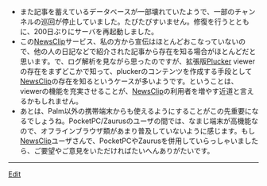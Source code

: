 ---
---
* また記事を蓄えているデータベースが一部壊れていたようで、一部のチャンネルの巡回が停止していました。たびたびすいません。修復を行うとともに、200日ぶりにサーバを再起動しました。
* この[NewsClip](/NewsClip)サービス、私の方から宣伝はほとんどおこなっていないので、他の人の日記などで紹介された記事から存在を知る場合がほとんどだと思います。で、ログ解析を見ながら思ったのですが、拡張版[Plucker](/Plucker) viewerの存在をまずどこかで知って、pluckerのコンテンツを作成する手段として[NewsClip](/NewsClip)の存在を知るというケースが多いようです。ということは、viewerの機能を充実させることが、[NewsClip](/NewsClip)の利用者を増やす近道と言えるかもしれません。
* あとは、Palm以外の携帯端末からも使えるようにすることがこの先重要になるでしょうね。PocketPC/Zaurusのユーザの間では、なまじ端末が高機能なので、オフラインブラウザ類があまり普及していないように感じます。もし[NewsClip](/NewsClip)ユーザさんで、PocketPCやZaurusを併用していらっしゃいましたら、ご要望やご意見をいただければたいへんありがたいです。



----
[Edit](https://github.com/vitroid/vitroid.github.io/edit/master/MD/NewsClip_2004-6-8.md)
